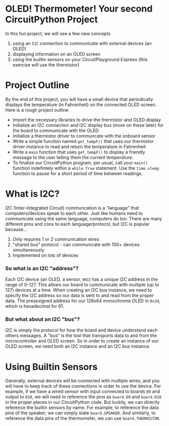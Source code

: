 # OLED! Thermometer! Your second CircuitPython Project
In this fun project, we will see a few new concepts
1. using an `I2C` connection to communicate with external devices (an OLED)
2. displaying information on an OLED screen
3. using the builtin sensors on your CircuitPlayground Express (this exercise will use the thermistor)

# Project Outline
By the end of this project, you will have a small device that periodically displays the temperature (in Fahrenheit) on the connected OLED screen.
Here is a rough project outline
- Import the necessary libraries to drive the thermistor and OLED display
- Initialize an I2C connection and I2C display bus (more on these later) for the board to communicate with the OLED
- Initialize a thermistor driver to communcate with the onboard sensor
- Write a simple function named `get_tempF()` that uses our thermistor driver instance to read and return the temperature in Fahrenheit
- Write a `main` function that uses `get_tempF()` to display a friendly message to the user telling them the current temperature.
- To finalize our CircuitPython program, per usual, call your `main()` function indefintely within a `while True` statement. Use the `time.sleep` function to pause for a short period of time between readings. 

# What is I2C?
I2C (Inter-Integrated Circuit) communcation is a "language" that computers/devices speak to each other. 
Just like humans need to communicate using the same language, computers do too.
There are many different pros and cons to each language/protocol, but I2C is popular because...
1. Only requires 1 or 2 communication wires
2. "shared bus" protocol - can communicate with 100+ devices simultaneously
3. Implemented on lots of devices
### So what is an I2C "address"?
Each I2C device (an OLED, a sensor, etc) has a unique I2C address in the range of 0-127. 
This allows our board to communicate with multiple (up to 127) devices at a time.
When creating an I2C bus instance, we need to specify the I2C address so our data is sent to and read from the proper data.
The preassigned address for our 128x64 monochrome OLED in `0x3d`, which is hexadecimal for 61.
### But what about an I2C "bus"?
I2C is simply the protocol for how the board and device understand each others messages.
A "bus" is the tool that transports data to and from the microcontroller and OLED screen.
So in order to create an instance of our OLED screen, we need both an I2C instance and an I2C bus instance. 

# Using Builtin Sensors
Generally, external devices will be connected with multiple wires, and you will have to keep track of these connections in order to use the device.
For example, if we have a wired sensor with input connected to boards `D9` and output to `D10`, we will need to reference the pins as `board.D9` and `board.D10` in the proper places in our CircuitPython code. 
But luckily, we can directly reference the builtin sensors by name.
For example, to reference the data pins of the speaker, we can simply state `board.SPEAKER`. 
And similarly, to reference the data pins of the thermometer, we can use `board.THERMISTOR`.
